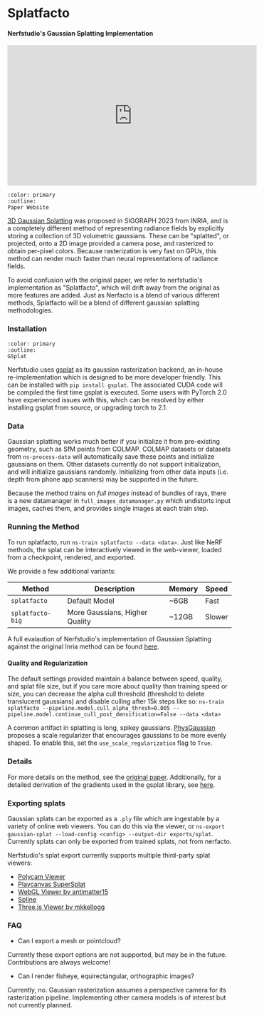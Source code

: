 # Splatfacto
<h4>Nerfstudio's Gaussian Splatting Implementation</h4>
<iframe width="560" height="315" src="https://www.youtube.com/embed/0yueTFx-MdQ?si=GxiYnFAeYVVl-soJ" title="YouTube video player" frameborder="0" allow="accelerometer; autoplay; clipboard-write; encrypted-media; gyroscope; picture-in-picture; web-share" allowfullscreen></iframe>

```{button-link} https://repo-sam.inria.fr/fungraph/3d-gaussian-splatting/
:color: primary
:outline:
Paper Website
```

[3D Gaussian Splatting](https://repo-sam.inria.fr/fungraph/3d-gaussian-splatting/) was proposed in SIGGRAPH 2023 from INRIA, and is a completely different method of representing radiance fields by explicitly storing a collection of 3D volumetric gaussians. These can be "splatted", or projected, onto a 2D image provided a camera pose, and rasterized to obtain per-pixel colors. Because rasterization is very fast on GPUs, this method can render much faster than neural representations of radiance fields.

To avoid confusion with the original paper, we refer to nerfstudio's implementation as "Splatfacto", which will drift away from the original as more features are added. Just as Nerfacto is a blend of various different methods, Splatfacto will be a blend of different gaussian splatting methodologies.

### Installation

```{button-link} https://docs.gsplat.studio/
:color: primary
:outline:
GSplat 
```

Nerfstudio uses [gsplat](https://github.com/nerfstudio-project/gsplat) as its gaussian rasterization backend, an in-house re-implementation which is designed to be more developer friendly. This can be installed with `pip install gsplat`. The associated CUDA code will be compiled the first time gsplat is executed. Some users with PyTorch 2.0 have experienced issues with this, which can be resolved by either installing gsplat from source, or upgrading torch to 2.1.

### Data
Gaussian splatting works much better if you initialize it from pre-existing geometry, such as SfM points from COLMAP. COLMAP datasets or datasets from `ns-process-data` will automatically save these points and initialize gaussians on them. Other datasets currently do not support initialization, and will initialize gaussians randomly. Initializing from other data inputs (i.e. depth from phone app scanners) may be supported in the future.

Because the method trains on *full images* instead of bundles of rays, there is a new datamanager in `full_images_datamanager.py` which undistorts input images, caches them, and provides single images at each train step.


### Running the Method
To run splatfacto, run `ns-train splatfacto --data <data>`. Just like NeRF methods, the splat can be interactively viewed in the web-viewer, loaded from a checkpoint, rendered, and exported.

We provide a few additional variants:

| Method           | Description                    | Memory | Speed   |
| ---------------- | ------------------------------ | ------ | ------- |
| `splatfacto`     | Default Model                  | ~6GB   | Fast    |
| `splatfacto-big` | More Gaussians, Higher Quality | ~12GB  | Slower  |


A full evalaution of Nerfstudio's implementation of Gaussian Splatting against the original Inria method can be found [here](https://docs.gsplat.studio/tests/eval.html).

#### Quality and Regularization
The default settings provided maintain a balance between speed, quality, and splat file size, but if you care more about quality than training speed or size, you can decrease the alpha cull threshold 
(threshold to delete translucent gaussians) and disable culling after 15k steps like so: `ns-train splatfacto --pipeline.model.cull_alpha_thresh=0.005 --pipeline.model.continue_cull_post_densification=False --data <data>`

A common artifact in splatting is long, spikey gaussians. [PhysGaussian](https://xpandora.github.io/PhysGaussian/) proposes a scale regularizer that encourages gaussians to be more evenly shaped. To enable this, set the `use_scale_regularization` flag to `True`.

### Details
For more details on the method, see the [original paper](https://arxiv.org/abs/2308.04079). Additionally, for a detailed derivation of the gradients used in the gsplat library, see [here](https://arxiv.org/abs/2312.02121).

### Exporting splats
Gaussian splats can be exported as a `.ply` file which are ingestable by a variety of online web viewers. You can do this via the viewer, or `ns-export gaussian-splat --load-config <config> --output-dir exports/splat`. Currently splats can only be exported from trained splats, not from nerfacto.

Nerfstudio's splat export currently supports multiple third-party splat viewers:
- [Polycam Viewer](https://poly.cam/tools/gaussian-splatting)
- [Playcanvas SuperSplat](https://playcanvas.com/super-splat)
- [WebGL Viewer by antimatter15](https://antimatter15.com/splat/) 
- [Spline](https://spline.design/) 
- [Three.js Viewer by mkkellogg](https://github.com/mkkellogg/GaussianSplats3D)

### FAQ
- Can I export a mesh or pointcloud?

Currently these export options are not supported, but may be in the future. Contributions are always welcome!
- Can I render fisheye, equirectangular, orthographic images?

Currently, no. Gaussian rasterization assumes a perspective camera for its rasterization pipeline. Implementing other camera models is of interest but not currently planned.
